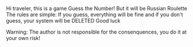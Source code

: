 Hi traveler, this is a game Guess the Number! But it will be Russian Roulette
The rules are simple: If you guess, everything will be fine and if you don't guess, your system will be DELETED
Good luck

Warning: The author is not responsible for the consenquences, you do it at your own risk!
